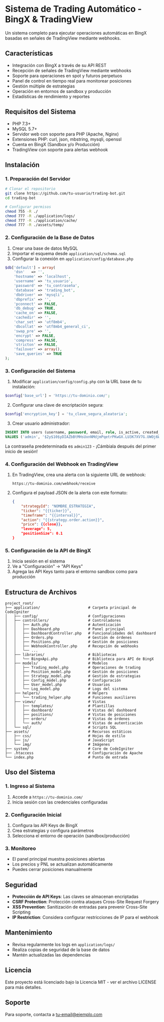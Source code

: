 # Sistema de Trading Automático - BingX & TradingView

Un sistema completo para ejecutar operaciones automáticas en BingX basadas en señales de TradingView mediante webhooks.

## Características

- Integración con BingX a través de su API REST
- Recepción de señales de TradingView mediante webhooks
- Soporte para operaciones en spot y futuros perpetuos
- Panel de control en tiempo real para monitorear posiciones
- Gestión múltiple de estrategias
- Operación en entornos de sandbox y producción
- Estadísticas de rendimiento y reportes

## Requisitos del Sistema

- PHP 7.3+
- MySQL 5.7+
- Servidor web con soporte para PHP (Apache, Nginx)
- Extensiones PHP: curl, json, mbstring, mysqli, openssl
- Cuenta en BingX (Sandbox y/o Producción)
- TradingView con soporte para alertas webhook

## Instalación

### 1. Preparación del Servidor

```bash
# Clonar el repositorio
git clone https://github.com/tu-usuario/trading-bot.git
cd trading-bot

# Configurar permisos
chmod 755 -R ./
chmod 777 -R ./application/logs/
chmod 777 -R ./application/cache/
chmod 777 -R ./assets/temp/
```

### 2. Configuración de la Base de Datos

1. Crear una base de datos MySQL
2. Importar el esquema desde `application/sql/schema.sql`
3. Configurar la conexión en `application/config/database.php`

```php
$db['default'] = array(
    'dsn'   => '',
    'hostname' => 'localhost',
    'username' => 'tu_usuario',
    'password' => 'tu_contraseña',
    'database' => 'trading_bot',
    'dbdriver' => 'mysqli',
    'dbprefix' => '',
    'pconnect' => FALSE,
    'db_debug' => TRUE,
    'cache_on' => FALSE,
    'cachedir' => '',
    'char_set' => 'utf8mb4',
    'dbcollat' => 'utf8mb4_general_ci',
    'swap_pre' => '',
    'encrypt' => FALSE,
    'compress' => FALSE,
    'stricton' => FALSE,
    'failover' => array(),
    'save_queries' => TRUE
);
```

### 3. Configuración del Sistema

1. Modificar `application/config/config.php` con la URL base de tu instalación:

```php
$config['base_url'] = 'https://tu-dominio.com/';
```

2. Configurar una clave de encriptación segura:

```php
$config['encryption_key'] = 'tu_clave_segura_aleatoria';
```

3. Crear usuario administrador:

```sql
INSERT INTO users (username, password, email, role, is_active, created_at) 
VALUES ('admin', '$2y$10$yDIAZbBtMHsUxnNMdjmPqetrPKwGX.LU3K7XV7G.UWOj6Wb7/IKOO', 'admin@example.com', 'admin', 1, NOW());
```
La contraseña predeterminada es `admin123` - ¡Cámbiala después del primer inicio de sesión!

### 4. Configuración del Webhook en TradingView

1. En TradingView, crea una alerta con la siguiente URL de webhook:
   ```
   https://tu-dominio.com/webhook/receive
   ```

2. Configura el payload JSON de la alerta con este formato:
   ```json
   {
       "strategyId": "NOMBRE_ESTRATEGIA",
       "ticker": "{{ticker}}",
       "timeframe": "{{interval}}",
       "action": "{{strategy.order.action}}",
       "price": {{close}},
       "leverage": 5,
       "positionSize": 0.1
   }
   ```

### 5. Configuración de la API de BingX

1. Inicia sesión en el sistema
2. Ve a "Configuración" -> "API Keys"
3. Agrega las API Keys tanto para el entorno sandbox como para producción

## Estructura de Archivos

```
project_root/
├── application/                      # Carpeta principal de CodeIgniter
│   ├── config/                       # Configuraciones
│   ├── controllers/                  # Controladores
│   │   ├── Auth.php                  # Autenticación
│   │   ├── Dashboard.php             # Panel principal
│   │   ├── DashboardController.php   # Funcionalidades del dashboard
│   │   ├── Orders.php                # Gestión de órdenes
│   │   ├── Positions.php             # Gestión de posiciones
│   │   ├── WebhookController.php     # Recepción de webhooks
│   │   └── ...
│   ├── libraries/                    # Bibliotecas
│   │   └── BingxApi.php              # Biblioteca para API de BingX
│   ├── models/                       # Modelos
│   │   ├── Trading_model.php         # Operaciones de trading
│   │   ├── Position_model.php        # Gestión de posiciones
│   │   ├── Strategy_model.php        # Gestión de estrategias
│   │   ├── Config_model.php          # Configuración
│   │   ├── User_model.php            # Usuarios
│   │   └── Log_model.php             # Logs del sistema
│   ├── helpers/                      # Helpers
│   │   └── trading_helper.php        # Funciones auxiliares
│   ├── views/                        # Vistas
│   │   ├── templates/                # Plantillas
│   │   ├── dashboard/                # Vistas del dashboard
│   │   ├── positions/                # Vistas de posiciones
│   │   ├── orders/                   # Vistas de órdenes
│   │   └── auth/                     # Vistas de autenticación
│   └── sql/                          # Scripts SQL
├── assets/                           # Recursos estáticos
│   ├── css/                          # Hojas de estilo
│   ├── js/                           # JavaScript
│   └── img/                          # Imágenes
├── system/                           # Core de CodeIgniter
├── .htaccess                         # Configuración de Apache
└── index.php                         # Punto de entrada
```

## Uso del Sistema

### 1. Ingreso al Sistema

1. Accede a `https://tu-dominio.com/`
2. Inicia sesión con las credenciales configuradas

### 2. Configuración Inicial

1. Configura las API Keys de BingX
2. Crea estrategias y configura parámetros
3. Selecciona el entorno de operación (sandbox/producción)

### 3. Monitoreo

- El panel principal muestra posiciones abiertas
- Los precios y PNL se actualizan automáticamente
- Puedes cerrar posiciones manualmente

## Seguridad

- **Protección de API Keys**: Las claves se almacenan encriptadas
- **CSRF Protection**: Protección contra ataques Cross-Site Request Forgery
- **XSS Prevention**: Sanitización de entradas para prevenir Cross-Site Scripting
- **IP Restriction**: Considera configurar restricciones de IP para el webhook

## Mantenimiento

- Revisa regularmente los logs en `application/logs/`
- Realiza copias de seguridad de la base de datos
- Mantén actualizadas las dependencias

## Licencia

Este proyecto está licenciado bajo la Licencia MIT - ver el archivo LICENSE para más detalles.

## Soporte

Para soporte, contacta a [tu-email@ejemplo.com](mailto:tu-email@ejemplo.com)
